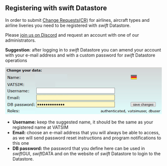 <!--
    SPDX-FileCopyrightText: Copyright (C) swift Project Community / Contributors
    SPDX-License-Identifier: GFDL-1.3-only
-->

## Registering with swift Datastore
In order to submit [Change Requests(CR)](./change_requests.md) for airlines, aircraft types and airline liveries you need to be registered with *swift* Datastore.

Please [join us on Discord](https://discord.gg/R7Atd9A) and request an account with one of our administrators.


**Suggestion**: after logging in to *swift* Datastore you can amend your account with your e-mail address and with a custom password for *swift* Datastore operations

![](./../../img/datastore_changeyourdata.jpg)

* **Username:** keep the suggested name, it should be the same as your registered name at VATSIM
* **Email:** choose an e-mail address that you will always be able to access, as we will send password reset instructions and program notifications to this one
* **DB password:** the password that you define here can be used in *swift*GUI, *swift*DATA and on the website of *swift* Datastore to login to the Datastore.
